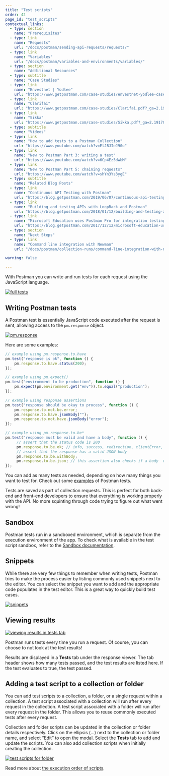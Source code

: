 ```yaml
---
title: "Test scripts"
order: 42
page_id: "test_scripts"
contextual_links:
  - type: section
    name: "Prerequisites"
  - type: link
    name: "Requests"
    url: "/docs/postman/sending-api-requests/requests/"
  - type: link
    name: "Variables"
    url: "/docs/postman/variables-and-environments/variables/"
  - type: section
    name: "Additional Resources"
  - type: subtitle
    name: "Case Studies"
  - type: link
    name: "Envestnet | Yodlee"
    url: "https://www.getpostman.com/case-studies/envestnet-yodlee-case-study.pdf?_ga=2.191703276.754547870.1571851340-1454169035.1570491567"
  - type: link
    name: "Clarifai"
    url: "https://www.getpostman.com/case-studies/Clarifai.pdf?_ga=2.191703276.754547870.1571851340-1454169035.1570491567"
  - type: link
    name: "Sikka"
    url: "https://www.getpostman.com/case-studies/Sikka.pdf?_ga=2.191703276.754547870.1571851340-1454169035.1570491567"
  - type: subtitle
    name: "Videos"
  - type: link
    name: "How to add tests to a Postman Collection"
    url: "https://www.youtube.com/watch?v=ElJBJIeJ90o"
  - type: link
    name: "New to Postman Part 3: writing a test"
    url: "https://www.youtube.com/watch?v=6Cp4Ez5dwbM"
  - type: link
    name: "New to Postman Part 5: chaining requests"
    url: "https://www.youtube.com/watch?v=shYn3Ys3ygE"
  - type: subtitle
    name: "Related Blog Posts"
  - type: link
    name: "Continuous API Testing with Postman"
    url: "https://blog.getpostman.com/2019/06/07/continuous-api-testing-with-postman/?_ga=2.190983660.754547870.1571851340-1454169035.1570491567"
  - type: link
    name: "Building and testing APIs with LoopBack and Postman"
    url: "https://blog.getpostman.com/2018/01/12/building-and-testing-apis-with-loopback-and-postman/?_ga=2.190983660.754547870.1571851340-1454169035.1570491567"
  - type: link
    name: "Microsoft Education uses Postman Pro for integration testing"
    url: "https://blog.getpostman.com/2017/12/12/microsoft-education-uses-postman-pro-for-integration-testing/?_ga=2.190983660.754547870.1571851340-1454169035.1570491567"
  - type: section
    name: "Next Steps"
  - type: link
    name: "Command line integration with Newman"
    url: "/docs/postman/collection-runs/command-line-integration-with-newman/"

warning: false

---
```


With Postman you can write and run tests for each request using the JavaScript language.

[![full tests](https://assets.postman.com/postman-docs/test_scripts/test_script_descriptions.png)](https://assets.postman.com/postman-docs/test_scripts/test_script_descriptions.png)

## Writing Postman tests

A Postman test is essentially JavaScript code executed after the request is sent, allowing access to the `pm.response` object.

[![pm.response](https://assets.postman.com/postman-docs/Test_script6.png)](https://assets.postman.com/postman-docs/Test_script6.png)

Here are some examples:

```js
// example using pm.response.to.have
pm.test("response is ok", function () {
    pm.response.to.have.status(200);
});

// example using pm.expect()
pm.test("environment to be production", function () {
    pm.expect(pm.environment.get("env")).to.equal("production");
});

// example using response assertions
pm.test("response should be okay to process", function () {
    pm.response.to.not.be.error;
    pm.response.to.have.jsonBody("");
    pm.response.to.not.have.jsonBody("error");
});

// example using pm.response.to.be*
pm.test("response must be valid and have a body", function () {
     // assert that the status code is 200
     pm.response.to.be.ok; // info, success, redirection, clientError,  serverError, are other variants
     // assert that the response has a valid JSON body
     pm.response.to.be.withBody;
     pm.response.to.be.json; // this assertion also checks if a body  exists, so the above check is not needed
});
```

You can add as many tests as needed, depending on how many things you want to test for. Check out some [examples](/docs/postman/scripts/test-examples/) of Postman tests.

Tests are saved as part of collection requests. This is perfect for both back-end and front-end developers to ensure that everything is working properly with the API. No more squinting through code trying to figure out what went wrong!

## Sandbox

Postman tests run in a sandboxed environment, which is separate from the execution environment of the app. To check what is available in the test script sandbox, refer to the [Sandbox documentation](/docs/postman/scripts/postman-sandbox/).

## Snippets

While there are very few things to remember when writing tests, Postman tries to make the process easier by listing commonly used snippets next to the editor. You can select the snippet you want to add and the appropriate code populates in the test editor. This is a great way to quickly build test cases.

[![snippets](https://assets.postman.com/postman-docs/Test_script7.png)](https://assets.postman.com/postman-docs/Test_script7.png)

## Viewing results

[![viewing results in tests tab](https://assets.postman.com/postman-docs/cr-6.png)](https://assets.postman.com/postman-docs/cr-6.png)

Postman runs tests every time you run a request. Of course, you can choose to not look at the test results!

Results are displayed in a **Tests** tab under the response viewer. The tab header shows how many tests passed, and the test results are listed here. If the test evaluates to true, the test passed.

## Adding a test script to a collection or folder

You can add test scripts to a collection, a folder, or a single request within a collection. A test script associated with a collection will run after every request in the collection. A test script associated with a folder will run after every request in the folder. This allows you to reuse commonly executed tests after every request.

Collection and folder scripts can be updated in the collection or folder details respectively. Click on the ellipsis (...) next to the collection or folder name, and select “Edit” to open the modal. Select the **Tests** tab to add and update the scripts. You can also add collection scripts when initially creating the collection.

[![test scripts for folder](https://assets.postman.com/postman-docs/Test_script8.png)](https://assets.postman.com/postman-docs/Test_script8.png)

Read more about [the execution order of scripts](/docs/postman/scripts/intro-to-scripts/#execution-order-of-scripts).
